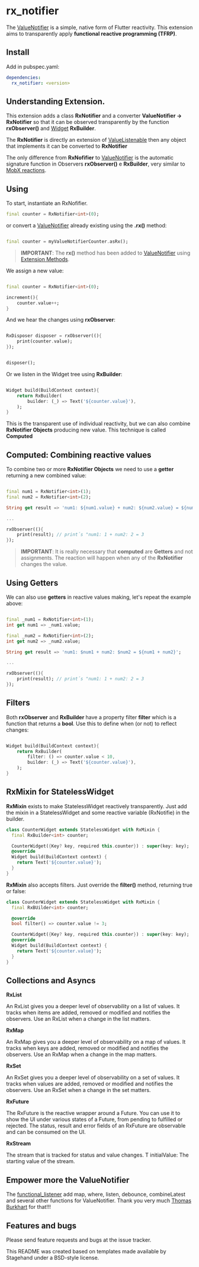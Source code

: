 # rx_notifier

The [ValueNotifier](https://api.flutter.dev/flutter/foundation/ValueNotifier-class.html) is a simple, native form of Flutter reactivity.
This extension aims to transparently apply **functional reactive programming (TFRP)**.

## Install

Add in pubspec.yaml:

```yaml
dependencies:
  rx_notifier: <version>
```

## Understanding Extension.

This extension adds a class **RxNotifier** and a converter **ValueNotifier -> RxNotifier** so that it can be observed transparently by the function **rxObserver()** and [Widget](https://api.flutter.dev/flutter/widgets/Widget-class.html) **RxBuilder**.

The **RxNotifier** is directly an extension of [ValueListenable](https://api.flutter.dev/flutter/foundation/ValueListenable-class.html) then any object that implements it can be converted to **RxNotifier**

The only difference from **RxNofifier** to [ValueNotifier](https://api.flutter.dev/flutter/foundation/ValueNotifier-class.html) is the automatic signature function in Observers **rxObserver()** e **RxBuilder**, very similar to [MobX reactions](https://pub.dev/packages/mobx).

## Using

To start, instantiate an RxNofifier.

```dart
final counter = RxNotifier<int>(0);

```

or convert a  [ValueNotifier](https://api.flutter.dev/flutter/foundation/ValueNotifier-class.html) already existing using the **.rx()** method:

```dart

final counter = myValueNotifierCounter.asRx();

```
> **IMPORTANT**: The **rx()** method has been added to [ValueNotifier](https://api.flutter.dev/flutter/foundation/ValueNotifier-class.html) using [Extension Methods](https://dart.dev/guides/language/extension-methods).

We assign a new value:

```dart

final counter = RxNotifier<int>(0);

increment(){
    counter.value++;
}

```

And we hear the changes using **rxObserver**:

```dart

RxDisposer disposer = rxObserver((){
    print(counter.value);
});


disposer();

```

Or we listen in the Widget tree using **RxBuilder**:


```dart

Widget build(BuildContext context){
    return RxBuilder(
        builder: (_) => Text('${counter.value}'),
    );
}

```

This is the transparent use of individual reactivity, but we can also combine **RxNotifier Objects** producing new value. This technique is called **Computed**

## Computed: Combining reactive values

To combine two or more **RxNotifier Objects** we need to use a **getter** returning a new combined value:

```dart

final num1 = RxNotifier<int>(1);
final num2 = RxNotifier<int>(2);

String get result => 'num1: ${num1.value} + num2: ${num2.value} = ${num1.value + num2.value}';

...

rxObserver((){
    print(result); // print´s "num1: 1 + num2: 2 = 3
});


```

> **IMPORTANT**: It is really necessary that **computed** are **Getters** and not assignments. The reaction will happen when any of the **RxNotifier** changes the value.

## Using Getters

We can also use **getters** in reactive values making, let's repeat the example above:

```dart

final _num1 = RxNotifier<int>(1);
int get num1 => _num1.value;

final _num2 = RxNotifier<int>(2);
int get num2 => _num2.value;

String get result => 'num1: $num1 + num2: $num2 = ${num1 + num2}';

...

rxObserver((){
    print(result); // print´s "num1: 1 + num2: 2 = 3
});


```

## Filters

Both **rxObserver** and **RxBuilder** have a property filter **filter** which is a function that returns a **bool**. Use this to define when (or not) to reflect changes:

```dart

Widget build(BuildContext context){
    return RxBuilder(
        filter: () => counter.value < 10,
        builder: (_) => Text('${counter.value}'),
    );
}

```

## RxMixin for StatelessWidget

**RxMixin** exists to make StatelessWidget reactively transparently.
Just add the mixin in a StatelessWidget and some reactive variable (RxNotifie) in the builder.

```dart
class CounterWidget extends StatelessWidget with RxMixin {
  final RxBuilder<int> counter;

  CounterWidget({Key? key, required this.counter}) : super(key: key);
  @override
  Widget build(BuildContext context) {
    return Text('${counter.value}');
  }
}
```

**RxMixin** also accepts filters. Just override the **filter()** method, returning true or false:

```dart
class CounterWidget extends StatelessWidget with RxMixin {
  final RxBUilder<int> counter;

  @override
  bool filter() => counter.value != 3;

  CounterWidget({Key? key, required this.counter}) : super(key: key);
  @override
  Widget build(BuildContext context) {
    return Text('${counter.value}');
  }
}
```

## Collections and Asyncs

**RxList**

An RxList gives you a deeper level of observability on a list of values. It tracks when items are added, removed or modified and notifies the observers. Use an RxList when a change in the list matters.

**RxMap**

An RxMap gives you a deeper level of observability on a map of values. It tracks when keys are added, removed or modified and notifies the observers. Use an RxMap when a change in the map matters.

**RxSet**

An RxSet gives you a deeper level of observability on a set of values. It tracks when values are added, removed or modified and notifies the observers. Use an RxSet when a change in the set matters.

**RxFuture**

The RxFuture is the reactive wrapper around a Future. You can use it to show the UI under various states of a Future, from pending to fulfilled or rejected. The status, result and error fields of an RxFuture are observable and can be consumed on the UI.

**RxStream**

The stream that is tracked for status and value changes.
T initialValue: The starting value of the stream.


## Empower more the ValueNotifier

The [functional_listener](https://pub.dev/packages/functional_listener) add map, where, listen, debounce, combineLatest and several other functions for  ValueNotifier.
Thank you very much [Thomas Burkhart](https://twitter.com/Thomasburkhartb) for that!!!

## Features and bugs

Please send feature requests and bugs at the issue tracker.

This README was created based on templates made available by Stagehand under a BSD-style license.